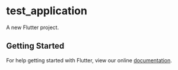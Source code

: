# test_application

A new Flutter project.

## Getting Started

For help getting started with Flutter, view our online
[documentation](https://flutter.io/).

